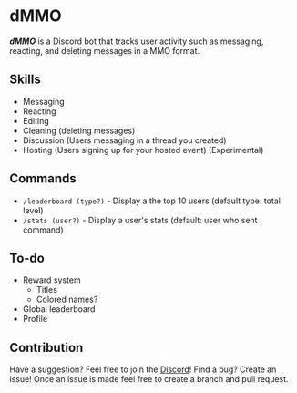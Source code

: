 # dMMO

**_dMMO_** is a Discord bot that tracks user activity such as messaging, reacting, and deleting messages in a MMO format.

## Skills

- Messaging
- Reacting
- Editing
- Cleaning (deleting messages)
- Discussion (Users messaging in a thread you created)
- Hosting (Users signing up for your hosted event) (Experimental)

## Commands

- `/leaderboard (type?)` - Display a the top 10 users (default type: total level)
- `/stats (user?)` - Display a user's stats (default: user who sent command)

## To-do

- Reward system
  - Titles
  - Colored names?
- Global leaderboard
- Profile

## Contribution

Have a suggestion? Feel free to join the [Discord](https://discord.gg/ATUud59GrU)!
Find a bug? Create an issue! Once an issue is made feel free to create a branch and pull request.
